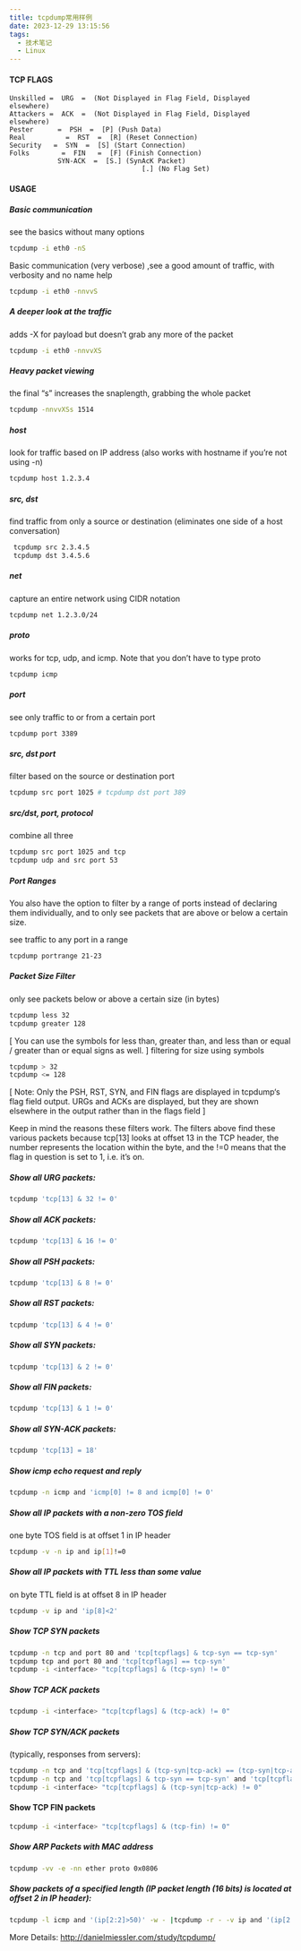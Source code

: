 ```yaml
---
title: tcpdump常用样例
date: 2023-12-29 13:15:56
tags:
  - 技术笔记
  - Linux
---
```

#### TCP FLAGS
```
Unskilled =  URG  =  (Not Displayed in Flag Field, Displayed elsewhere) 
Attackers =  ACK  =  (Not Displayed in Flag Field, Displayed elsewhere)
Pester      =  PSH  =  [P] (Push Data)
Real          =  RST  =  [R] (Reset Connection)
Security   =  SYN  =  [S] (Start Connection)
Folks        =  FIN   =  [F] (Finish Connection)
            SYN-ACK  =  [S.] (SynAcK Packet)
                                 [.] (No Flag Set)
```

#### USAGE
##### Basic communication 
see the basics without many options
```bash
tcpdump -i eth0 -nS
```

Basic communication (very verbose) ,see a good amount of traffic, with verbosity and no name help
```bash
tcpdump -i eth0 -nnvvS
```

##### A deeper look at the traffic 
adds -X for payload but doesn’t grab any more of the packet
```bash
tcpdump -i eth0 -nnvvXS
```

##### Heavy packet viewing 
the final “s” increases the snaplength, grabbing the whole packet
```bash
tcpdump -nnvvXSs 1514
```
##### host 
look for traffic based on IP address (also works with hostname if you’re not using -n) 
```bash
tcpdump host 1.2.3.4
```
##### src, dst 
find traffic from only a source or destination (eliminates one side of a host conversation) 
```bash
 tcpdump src 2.3.4.5 
 tcpdump dst 3.4.5.6
```

##### net 
capture an entire network using CIDR notation 
```bash
tcpdump net 1.2.3.0/24
```
##### proto 
works for tcp, udp, and icmp. Note that you don’t have to type proto 
```bash
tcpdump icmp
```
##### port 
see only traffic to or from a certain port 
```bash
tcpdump port 3389
```

##### src, dst port 
filter based on the source or destination port 
```bash
tcpdump src port 1025 # tcpdump dst port 389
```
##### src/dst, port, protocol 
combine all three 
```bash
tcpdump src port 1025 and tcp 
tcpdump udp and src port 53
```

##### Port Ranges
You also have the option to filter by a range of ports instead of declaring them individually, and to only see packets that are above or below a certain size.

see traffic to any port in a range 
```bash
tcpdump portrange 21-23
```
##### Packet Size Filter 
only see packets below or above a certain size (in bytes) 
```bash
tcpdump less 32 
tcpdump greater 128
```
[ You can use the symbols for less than, greater than, and less than or equal / greater than or equal signs as well. ]
filtering for size using symbols 
```bash
tcpdump > 32 
tcpdump <= 128
```

[ Note: Only the PSH, RST, SYN, and FIN flags are displayed in tcpdump‘s flag field output. URGs and ACKs are displayed, but they are shown elsewhere in the output rather than in the flags field ]

Keep in mind the reasons these filters work. The filters above find these various packets because tcp[13] looks at offset 13 in the TCP header, the number represents the location within the byte, and the !=0 means that the flag in question is set to 1, i.e. it’s on.

##### Show all URG packets:
```bash
tcpdump 'tcp[13] & 32 != 0'
```

##### Show all ACK packets:
```bash
tcpdump 'tcp[13] & 16 != 0'
```

##### Show all PSH packets:
```bash
tcpdump 'tcp[13] & 8 != 0'
```

##### Show all RST packets:
```bash
tcpdump 'tcp[13] & 4 != 0'
```

##### Show all SYN packets:
```bash
tcpdump 'tcp[13] & 2 != 0'
```

##### Show all FIN packets:
```bash
tcpdump 'tcp[13] & 1 != 0'
```

##### Show all SYN-ACK packets:
```bash
tcpdump 'tcp[13] = 18'
```

##### Show icmp echo request and reply
```bash
tcpdump -n icmp and 'icmp[0] != 8 and icmp[0] != 0'
```

##### Show all IP packets with a non-zero TOS field 
one byte TOS field is at offset 1 in IP header
```bash
tcpdump -v -n ip and ip[1]!=0
```

##### Show all IP packets with TTL less than some value
on byte TTL field is at offset 8 in IP header
```bash
tcpdump -v ip and 'ip[8]<2'
```

##### Show TCP SYN packets
```bash
tcpdump -n tcp and port 80 and 'tcp[tcpflags] & tcp-syn == tcp-syn'
tcpdump tcp and port 80 and 'tcp[tcpflags] == tcp-syn'
tcpdump -i <interface> "tcp[tcpflags] & (tcp-syn) != 0"
```

##### Show TCP ACK packets
```bash
tcpdump -i <interface> "tcp[tcpflags] & (tcp-ack) != 0"
```

##### Show TCP SYN/ACK packets 
(typically, responses from servers):
```bash
tcpdump -n tcp and 'tcp[tcpflags] & (tcp-syn|tcp-ack) == (tcp-syn|tcp-ack)'
tcpdump -n tcp and 'tcp[tcpflags] & tcp-syn == tcp-syn' and 'tcp[tcpflags] & tcp-ack == tcp-ack'
tcpdump -i <interface> "tcp[tcpflags] & (tcp-syn|tcp-ack) != 0"
```

#### Show TCP FIN packets
```bash
tcpdump -i <interface> "tcp[tcpflags] & (tcp-fin) != 0"
```

##### Show ARP Packets with MAC address
```bash
tcpdump -vv -e -nn ether proto 0x0806
```

##### Show packets of a specified length (IP packet length (16 bits) is located at offset 2 in IP header):
```bash
tcpdump -l icmp and '(ip[2:2]>50)' -w - |tcpdump -r - -v ip and '(ip[2:2]<60)'
```

More Details: 
http://danielmiessler.com/study/tcpdump/